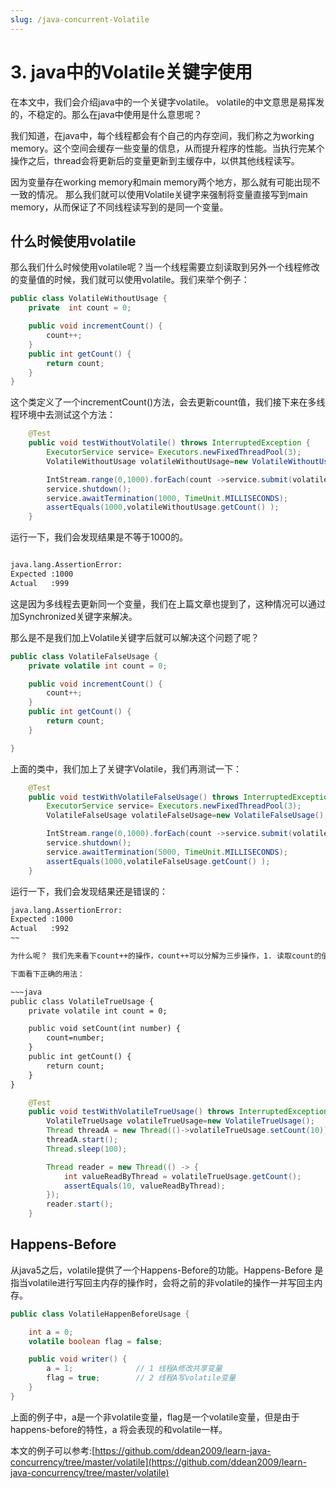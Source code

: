 ```yaml
---
slug: /java-concurrent-Volatile
---
```


# 3. java中的Volatile关键字使用

在本文中，我们会介绍java中的一个关键字volatile。 volatile的中文意思是易挥发的，不稳定的。那么在java中使用是什么意思呢？ 

我们知道，在java中，每个线程都会有个自己的内存空间，我们称之为working memory。这个空间会缓存一些变量的信息，从而提升程序的性能。当执行完某个操作之后，thread会将更新后的变量更新到主缓存中，以供其他线程读写。

因为变量存在working memory和main memory两个地方，那么就有可能出现不一致的情况。 那么我们就可以使用Volatile关键字来强制将变量直接写到main memory，从而保证了不同线程读写到的是同一个变量。

## 什么时候使用volatile

那么我们什么时候使用volatile呢？当一个线程需要立刻读取到另外一个线程修改的变量值的时候，我们就可以使用volatile。我们来举个例子：

~~~java
public class VolatileWithoutUsage {
    private  int count = 0;

    public void incrementCount() {
        count++;
    }
    public int getCount() {
        return count;
    }
}
~~~

这个类定义了一个incrementCount()方法，会去更新count值，我们接下来在多线程环境中去测试这个方法：

~~~java
    @Test
    public void testWithoutVolatile() throws InterruptedException {
        ExecutorService service= Executors.newFixedThreadPool(3);
        VolatileWithoutUsage volatileWithoutUsage=new VolatileWithoutUsage();

        IntStream.range(0,1000).forEach(count ->service.submit(volatileWithoutUsage::incrementCount) );
        service.shutdown();
        service.awaitTermination(1000, TimeUnit.MILLISECONDS);
        assertEquals(1000,volatileWithoutUsage.getCount() );
    }
~~~

运行一下，我们会发现结果是不等于1000的。

~~~txt

java.lang.AssertionError: 
Expected :1000
Actual   :999
~~~

这是因为多线程去更新同一个变量，我们在上篇文章也提到了，这种情况可以通过加Synchronized关键字来解决。

那么是不是我们加上Volatile关键字后就可以解决这个问题了呢？

~~~java
public class VolatileFalseUsage {
    private volatile int count = 0;

    public void incrementCount() {
        count++;
    }
    public int getCount() {
        return count;
    }

}
~~~

上面的类中，我们加上了关键字Volatile，我们再测试一下：

~~~java
    @Test
    public void testWithVolatileFalseUsage() throws InterruptedException {
        ExecutorService service= Executors.newFixedThreadPool(3);
        VolatileFalseUsage volatileFalseUsage=new VolatileFalseUsage();

        IntStream.range(0,1000).forEach(count ->service.submit(volatileFalseUsage::incrementCount) );
        service.shutdown();
        service.awaitTermination(5000, TimeUnit.MILLISECONDS);
        assertEquals(1000,volatileFalseUsage.getCount() );
    }
~~~

运行一下，我们会发现结果还是错误的：

~~~txt
java.lang.AssertionError: 
Expected :1000
Actual   :992
~~

为什么呢？ 我们先来看下count++的操作，count++可以分解为三步操作，1. 读取count的值，2.给count加1， 3.将count写回内存。添加Volatile关键词只能够保证count的变化立马可见，而不能保证1，2，3这三个步骤的总体原子性。 要实现总体的原子性还是需要用到类似Synchronized的关键字。

下面看下正确的用法：

~~~java
public class VolatileTrueUsage {
    private volatile int count = 0;

    public void setCount(int number) {
        count=number;
    }
    public int getCount() {
        return count;
    }
}
~~~

~~~java
    @Test
    public void testWithVolatileTrueUsage() throws InterruptedException {
        VolatileTrueUsage volatileTrueUsage=new VolatileTrueUsage();
        Thread threadA = new Thread(()->volatileTrueUsage.setCount(10));
        threadA.start();
        Thread.sleep(100);

        Thread reader = new Thread(() -> {
            int valueReadByThread = volatileTrueUsage.getCount();
            assertEquals(10, valueReadByThread);
        });
        reader.start();
    }
~~~


## Happens-Before 

从java5之后，volatile提供了一个Happens-Before的功能。Happens-Before 是指当volatile进行写回主内存的操作时，会将之前的非volatile的操作一并写回主内存。

~~~java
public class VolatileHappenBeforeUsage {

    int a = 0;
    volatile boolean flag = false;

    public void writer() {
        a = 1;              // 1 线程A修改共享变量
        flag = true;        // 2 线程A写volatile变量
    }
}
~~~

上面的例子中，a是一个非volatile变量，flag是一个volatile变量，但是由于happens-before的特性，a 将会表现的和volatile一样。

本文的例子可以参考:[https://github.com/ddean2009/learn-java-concurrency/tree/master/volatile](https://github.com/ddean2009/learn-java-concurrency/tree/master/volatile)



